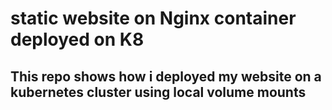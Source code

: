 # static website on Nginx container deployed on K8
## This repo shows how i deployed my website on a kubernetes cluster using local volume mounts 